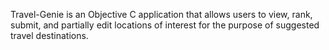 Travel-Genie is an Objective C application that allows users to view, rank, submit, and partially edit locations of interest for the purpose of suggested travel destinations.
